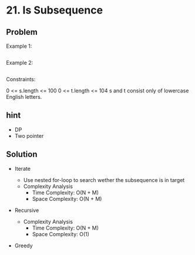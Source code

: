 # 21. Is Subsequence
## Problem

 

Example 1:

```

```
Example 2:
```

```
 

Constraints:

0 <= s.length <= 100
0 <= t.length <= 104
s and t consist only of lowercase English letters.

## hint
- DP
- Two pointer

## Solution
- Iterate
    - Use nested for-loop to search wether the subsequence is in target
    - Complexity Analysis
        - Time Complexity: O(N + M)
        - Space Complexity: O(N + M)

- Recursive
    - Complexity Analysis
        - Time Complexity: O(N + M)
        - Space Complexity: O(1)

- Greedy